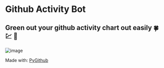 # Github Activity Bot

Green out your github activity chart out easily :four_leaf_clover: :chart: :green_heart:
----
![image](https://github.com/mackenzie1/github-activity-bot/assets/49001843/ed9af5a5-b630-4c77-93b1-f3dc86ee7d59)

Made with: [PyGithub](https://pygithub.readthedocs.io/en/latest/index.html)
